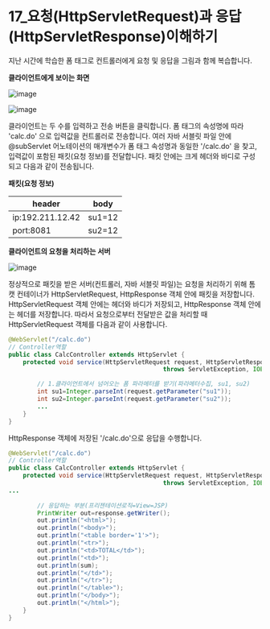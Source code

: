 # 17_요청(HttpServletRequest)과 응답(HttpServletResponse)이해하기

지난 시간에 학습한 폼 태그로 컨트롤러에게 요청 및 응답을 그림과 함께 복습합니다.



**클라이언트에게 보이는 화면**

![image](https://github.com/LimdaeIl/TILarchive/assets/131642334/2b8aeac1-1b2e-4a93-a724-b0cdea2f0cad)


![image](https://github.com/LimdaeIl/TILarchive/assets/131642334/de48d0fd-0bf2-4c9b-9d70-6a5dbd2d2adb)


클라이언트는 두 수를 입력하고 전송 버튼을 클릭합니다. 폼 태그의 속성명에 따라 'calc.do' 으로 입력값을 컨트롤러로 전송합니다. 여러 자바 서블릿 파일 안에 @subServlet 어노테이션의 매개변수가 폼 태그 속성명과 동일한 '/calc.do' 을 찾고, 입력값이 포함된 패킷(요청 정보)를 전달합니다. 패킷 안에는 크게 헤더와 바디로 구성되고 다음과 같이 전송됩니다.

**패킷(요청 정보)**

| header           | body   |
| ---------------- | ------ |
| ip:192.211.12.42 | su1=12 |
| port:8081        | su2=12 |



**클라이언트의 요청을 처리하는 서버**

![image](https://github.com/LimdaeIl/TILarchive/assets/131642334/8065f920-2da6-4e55-90ba-723378a4d950)




정상적으로 패킷을 받은 서버(컨트롤러, 자바 서블릿 파일)는 요청을 처리하기 위해 톰캣 컨테이너가 HttpServletRequest, HttpResponse 객체 안에 패킷을 저장합니다. HttpServletRequest 객체 안에는 헤더와 바디가 저장되고, HttpResponse 객체 안에는 헤더를 저장합니다. 따라서 요청으로부터 전달받은 값을 처리할 때 HttpServletRequest 객체를 다음과 같이 사용합니다. 

```java
@WebServlet("/calc.do")
// Controller역할
public class CalcController extends HttpServlet {
	protected void service(HttpServletRequest request, HttpServletResponse response) 
			                               throws ServletException, IOException {

		// 1.클라이언트에서 넘어오는 폼 파라메터를 받기(파라메터수집, su1, su2)
		int su1=Integer.parseInt(request.getParameter("su1"));
		int su2=Integer.parseInt(request.getParameter("su2"));
        ...
    }
}
```



HttpResponse 객체에 저장된 '/calc.do'으로 응답을 수행합니다. 

```java
@WebServlet("/calc.do")
// Controller역할
public class CalcController extends HttpServlet {
	protected void service(HttpServletRequest request, HttpServletResponse response) 
			                               throws ServletException, IOException {
...
		
		// 응답하는 부분(프리젠테이션로직=View=JSP)
		PrintWriter out=response.getWriter();
		out.println("<html>");
		out.println("<body>");
		out.println("<table border='1'>");
		out.println("<tr>");
		out.println("<td>TOTAL</td>");
		out.println("<td>");
		out.println(sum);
		out.println("</td>");		
		out.println("</tr>");
		out.println("</table>");
		out.println("</body>");
		out.println("</html>");
	}
}
```

